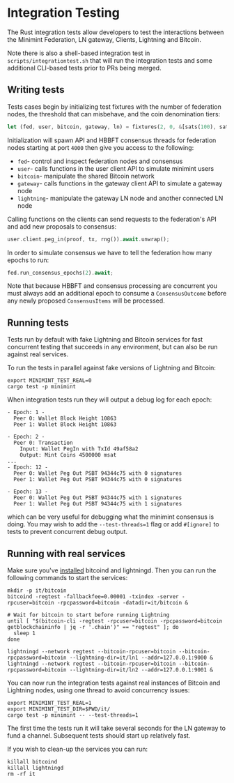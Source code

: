 # Integration Testing
The Rust integration tests allow developers to test the interactions between the Minimint Federation, LN gateway, Clients, Lightning and Bitcoin.

Note there is also a shell-based integration test in `scripts/integrationtest.sh` that will run the integration tests and some additional CLI-based tests prior to PRs being merged.

## Writing tests
Tests cases begin by initializing test fixtures with the number of federation nodes, the threshold that can misbehave, and the coin denomination tiers:

```rust
let (fed, user, bitcoin, gateway, ln) = fixtures(2, 0, &[sats(100), sats(1000)]).await;
```

Initialization will spawn API and HBBFT consensus threads for federation nodes starting at port `4000` then give you access to the following:
- `fed`- control and inspect federation nodes and consensus
- `user`- calls functions in the user client API to simulate minimint users
- `bitcoin`- manipulate the shared Bitcoin network
- `gateway`- calls functions in the gateway client API to simulate a gateway node
- `lightning`- manipulate the gateway LN node and another connected LN node

Calling functions on the clients can send requests to the federation's API and add new proposals to consensus:
```rust
user.client.peg_in(proof, tx, rng()).await.unwrap();
```
In order to simulate consensus we have to tell the federation how many epochs to run:
```rust
fed.run_consensus_epochs(2).await;
```
Note that because HBBFT and consensus processing are concurrent you must always add an additional epoch to consume a `ConsensusOutcome` before any newly proposed `ConsensusItems` will be processed.

## Running tests
Tests run by default with fake Lightning and Bitcoin services for fast concurrent testing that succeeds in any environment, but can also be run against real services.

To run the tests in parallel against fake versions of Lightning and Bitcoin:
```shell
export MINIMINT_TEST_REAL=0
cargo test -p minimint
```

When integration tests run they will output a debug log for each epoch:

```
- Epoch: 1 -
  Peer 0: Wallet Block Height 10863
  Peer 1: Wallet Block Height 10863

- Epoch: 2 -
  Peer 0: Transaction
    Input: Wallet PegIn with TxId 49af58a2
    Output: Mint Coins 4500000 msat
...
- Epoch: 12 -
  Peer 0: Wallet Peg Out PSBT 94344c75 with 0 signatures
  Peer 1: Wallet Peg Out PSBT 94344c75 with 0 signatures

- Epoch: 13 -
  Peer 0: Wallet Peg Out PSBT 94344c75 with 1 signatures
  Peer 1: Wallet Peg Out PSBT 94344c75 with 1 signatures
```
which can be very useful for debugging what the minimint consensus is doing.
You may wish to add the `--test-threads=1` flag or add `#[ignore]` to tests to prevent concurrent debug output.

## Running with real services
Make sure you've [installed](https://github.com/ElementsProject/lightning#installation) bitcoind and lightningd.
Then you can run the following commands to start the services:
```shell
mkdir -p it/bitcoin
bitcoind -regtest -fallbackfee=0.00001 -txindex -server -rpcuser=bitcoin -rpcpassword=bitcoin -datadir=it/bitcoin &

# Wait for bitcoin to start before running Lightning
until [ "$(bitcoin-cli -regtest -rpcuser=bitcoin -rpcpassword=bitcoin getblockchaininfo | jq -r '.chain')" == "regtest" ]; do
  sleep 1
done

lightningd --network regtest --bitcoin-rpcuser=bitcoin --bitcoin-rpcpassword=bitcoin --lightning-dir=it/ln1 --addr=127.0.0.1:9000 &
lightningd --network regtest --bitcoin-rpcuser=bitcoin --bitcoin-rpcpassword=bitcoin --lightning-dir=it/ln2 --addr=127.0.0.1:9001 &
```

You can now run the integration tests against real instances of Bitcoin and Lightning nodes, using one thread to avoid concurrency issues:

```shell
export MINIMINT_TEST_REAL=1
export MINIMINT_TEST_DIR=$PWD/it/
cargo test -p minimint -- --test-threads=1
```

The first time the tests run it will take several seconds for the LN gateway to fund a channel.
Subsequent tests should start up relatively fast.

If you wish to clean-up the services you can run:
```shell
killall bitcoind
killall lightningd
rm -rf it
```
